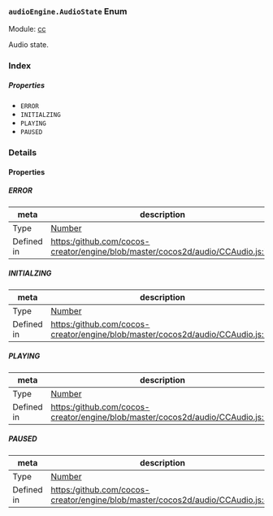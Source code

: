 ### `audioEngine.AudioState` Enum



Module: [cc](../modules/cc.md)




Audio state.

### Index

##### Properties

  - `ERROR`
  - `INITIALZING`
  - `PLAYING`
  - `PAUSED`

### Details

#### Properties


##### ERROR

> 

| meta | description |
|------|-------------|
| Type | <a href="https://developer.mozilla.org/en/JavaScript/Reference/Global_Objects/Number" class="crosslink external" target="_blank">Number</a> |
| Defined in | [https:/github.com/cocos-creator/engine/blob/master/cocos2d/audio/CCAudio.js:70](https:/github.com/cocos-creator/engine/blob/master/cocos2d/audio/CCAudio.js#L70) |



##### INITIALZING

> 

| meta | description |
|------|-------------|
| Type | <a href="https://developer.mozilla.org/en/JavaScript/Reference/Global_Objects/Number" class="crosslink external" target="_blank">Number</a> |
| Defined in | [https:/github.com/cocos-creator/engine/blob/master/cocos2d/audio/CCAudio.js:74](https:/github.com/cocos-creator/engine/blob/master/cocos2d/audio/CCAudio.js#L74) |



##### PLAYING

> 

| meta | description |
|------|-------------|
| Type | <a href="https://developer.mozilla.org/en/JavaScript/Reference/Global_Objects/Number" class="crosslink external" target="_blank">Number</a> |
| Defined in | [https:/github.com/cocos-creator/engine/blob/master/cocos2d/audio/CCAudio.js:78](https:/github.com/cocos-creator/engine/blob/master/cocos2d/audio/CCAudio.js#L78) |



##### PAUSED

> 

| meta | description |
|------|-------------|
| Type | <a href="https://developer.mozilla.org/en/JavaScript/Reference/Global_Objects/Number" class="crosslink external" target="_blank">Number</a> |
| Defined in | [https:/github.com/cocos-creator/engine/blob/master/cocos2d/audio/CCAudio.js:82](https:/github.com/cocos-creator/engine/blob/master/cocos2d/audio/CCAudio.js#L82) |


